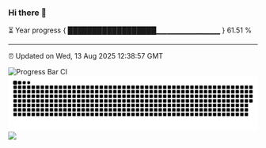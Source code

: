 ### Hi there 👋

⏳ Year progress { ██████████████████▁▁▁▁▁▁▁▁▁▁▁▁ } 61.51 %

---

⏰ Updated on Wed, 13 Aug 2025 12:38:57 GMT

![Progress Bar CI](https://github.com/liununu/liununu/workflows/Progress%20Bar%20CI/badge.svg)![](https://raw.githubusercontent.com/L1cardo/L1cardo/main/assets/github-contribution-grid-snake.svg)![](https://raw.githubusercontent.com/seesaws/seesaws/main/assets/github-contribution-grid-snake.svg)
